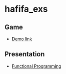 # hafifa_exs

## Game

* [Demo link](https://htmlpreview.github.io/?https://github.com/Lebensmittelgeschaft/hafifa_exs/blob/omri-H/Omri/Game/A%20Bunch%20Of%20Random%20Sprites%20And%20Nic%20Cage%20Meow/index.html)


## Presentation

* [Functional Programming](https://htmlpreview.github.io/?https://github.com/Lebensmittelgeschaft/hafifa_exs/blob/omri-H/Omri/Revealer.js/views/client.html)
